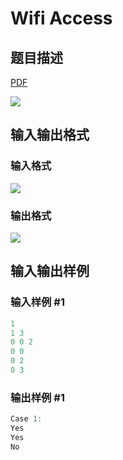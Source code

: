 # Wifi Access

## 题目描述

[problemUrl]: https://uva.onlinejudge.org/index.php?option=com_onlinejudge&Itemid=8&category=823&page=show_problem&problem=4601

[PDF](https://uva.onlinejudge.org/external/127/p12748.pdf)

![](https://cdn.luogu.com.cn/upload/vjudge_pic/UVA12748/e2a1173b3e6761dfcb30e75efcd4b85ae6f5370b.png)

## 输入输出格式

### 输入格式

![](https://cdn.luogu.com.cn/upload/vjudge_pic/UVA12748/64f15762496f098000306a9906db63a54eb67ecf.png)

### 输出格式

![](https://cdn.luogu.com.cn/upload/vjudge_pic/UVA12748/fd634ca147189e7d43d8963922c4dd8784d11689.png)

## 输入输出样例

### 输入样例 #1

```cpp
1
1 3
0 0 2
0 0
0 2
0 3
```


### 输出样例 #1

```cpp
Case 1:
Yes
Yes
No
```


